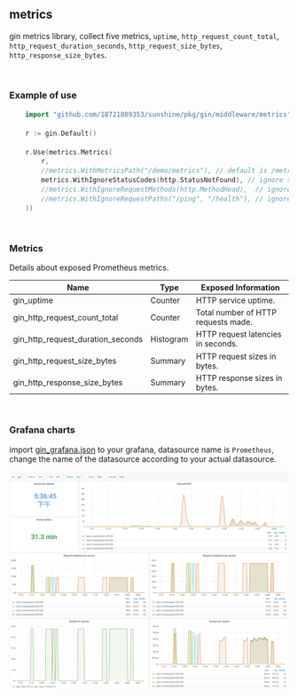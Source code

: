 ## metrics

gin metrics library, collect five metrics, `uptime`, `http_request_count_total`, `http_request_duration_seconds`, `http_request_size_bytes`, `http_response_size_bytes`.

<br>

### Example of use

```go
	import "github.com/18721889353/sunshine/pkg/gin/middleware/metrics"

	r := gin.Default()

	r.Use(metrics.Metrics(
		r,
		//metrics.WithMetricsPath("/demo/metrics"), // default is /metrics
		metrics.WithIgnoreStatusCodes(http.StatusNotFound), // ignore status codes
		//metrics.WithIgnoreRequestMethods(http.MethodHead),  // ignore request methods
		//metrics.WithIgnoreRequestPaths("/ping", "/health"), // ignore request paths
	))
```


<br>

### Metrics

Details about exposed Prometheus metrics.

| Name | Type | Exposed Information |
| ---- | ---- | ---------------------|
| gin_uptime						| Counter	| HTTP service uptime. |
| gin_http_request_count_total		| Counter	| Total number of HTTP requests made. |
| gin_http_request_duration_seconds | Histogram | HTTP request latencies in seconds. |
| gin_http_request_size_bytes 		| Summary	| HTTP request sizes in bytes. |
| gin_http_response_size_bytes 		| Summary	| HTTP response sizes in bytes. |

<br>

### Grafana charts

import [gin_grafana.json](gin_grafana.json) to your grafana, datasource name is `Prometheus`, change the name of the datasource according to your actual datasource.

![metrics](gin_grafana.jpg)
